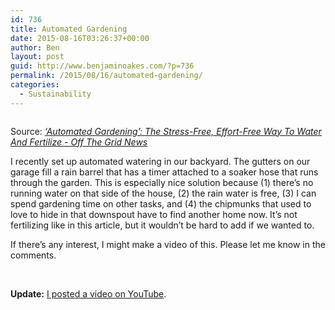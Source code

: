 ```yaml
---
id: 736
title: Automated Gardening
date: 2015-08-16T03:26:37+00:00
author: Ben
layout: post
guid: http://www.benjaminoakes.com/?p=736
permalink: /2015/08/16/automated-gardening/
categories:
  - Sustainability
---
```

[<img class="alignnone size-full" src="http://www.benjaminoakes.com/wp-content/uploads/2015/08/automated-garden-lowes-400x240.jpg" alt="" />](http://www.offthegridnews.com/survival-gardening-2/automated-gardening-the-stress-free-effort-free-way-to-water-and-fertilize/)

Source: _[‘Automated Gardening&#8217;: The Stress-Free, Effort-Free Way To Water And Fertilize - Off The Grid News](http://www.offthegridnews.com/survival-gardening-2/automated-gardening-the-stress-free-effort-free-way-to-water-and-fertilize/)_

I recently set up automated watering in our backyard. The gutters on our garage fill a rain barrel that has a timer attached to a soaker hose that runs through the garden. This is especially nice solution because (1) there&#8217;s no running water on that side of the house, (2) the rain water is free, (3) I can spend gardening time on other tasks, and (4) the chipmunks that used to love to hide in that downspout have to find another home now. It&#8217;s not fertilizing like in this article, but it wouldn&#8217;t be hard to add if we wanted to.

If there&#8217;s any interest, I might make a video of this. Please let me know in the comments.

&nbsp;
  
**Update:** [I posted a video on YouTube](http://youtube.com/watch?v=_2EekYtSf4U).
  
&nbsp;